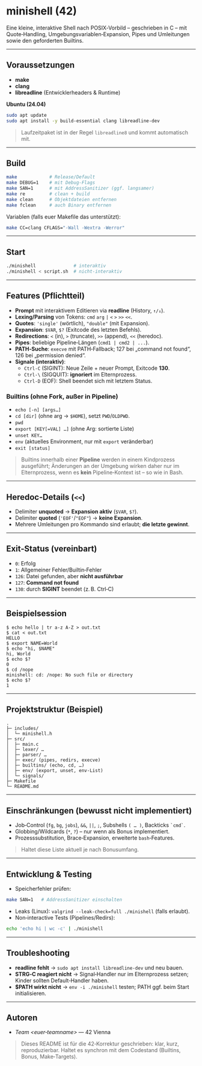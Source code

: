 # minishell (42)

Eine kleine, interaktive Shell nach POSIX‑Vorbild – geschrieben in C – mit Quote‑Handling, Umgebungsvariablen‑Expansion, Pipes und Umleitungen sowie den geforderten Builtins.

---

## Voraussetzungen
- **make**
- **clang**
- **libreadline** (Entwicklerheaders & Runtime)

**Ubuntu (24.04)**
```bash
sudo apt update
sudo apt install -y build-essential clang libreadline-dev
```
> Laufzeitpaket ist in der Regel `libreadline8` und kommt automatisch mit.

---

## Build
```bash
make            # Release/Default
make DEBUG=1    # mit Debug-Flags
make SAN=1      # mit AddressSanitizer (ggf. langsamer)
make re         # clean + build
make clean      # Objektdateien entfernen
make fclean     # auch Binary entfernen
```
Variablen (falls euer Makefile das unterstützt):
```bash
make CC=clang CFLAGS="-Wall -Wextra -Werror"
```

---

## Start
```bash
./minishell              # interaktiv
./minishell < script.sh  # nicht-interaktiv
```

---

## Features (Pflichtteil)
- **Prompt** mit interaktivem Editieren via **readline** (History, `↑/↓`).
- **Lexing/Parsing** von Tokens: `cmd` `arg` `|` `<` `>` `>>` `<<`.
- **Quotes**: `'single'` (wörtlich), `"double"` (mit Expansion).
- **Expansion**: `$VAR`, `$?` (Exitcode des letzten Befehls).
- **Redirections**: `<` (in), `>` (truncate), `>>` (append), `<<` (heredoc).
- **Pipes**: beliebige Pipeline‑Längen (`cmd1 | cmd2 | ...`).
- **PATH‑Suche**: `execve` mit PATH‑Fallback; 127 bei „command not found“, 126 bei „permission denied“.
- **Signale (interaktiv)**:
  - `Ctrl-C` (SIGINT): Neue Zeile + neuer Prompt, Exitcode **130**.
  - `Ctrl-\` (SIGQUIT): **ignoriert** im Elternprozess.
  - `Ctrl-D` (EOF): Shell beendet sich mit letztem Status.

### Builtins (ohne Fork, außer in Pipeline)
- `echo [-n] [args…]`
- `cd [dir]` (ohne arg → `$HOME`), setzt `PWD`/`OLDPWD`.
- `pwd`
- `export [KEY[=VAL] …]` (ohne Arg: sortierte Liste)
- `unset KEY…`
- `env` (aktuelles Environment, nur mit `export` veränderbar)
- `exit [status]`

> Builtins innerhalb einer **Pipeline** werden in einem Kindprozess ausgeführt; Änderungen an der Umgebung wirken daher nur im Elternprozess, wenn es **kein** Pipeline‑Kontext ist – so wie in Bash.

---

## Heredoc‑Details (`<<`)
- Delimiter **unquoted** → **Expansion aktiv** (`$VAR`, `$?`).
- Delimiter **quoted** (`'EOF'`/`"EOF"`) → **keine Expansion**.
- Mehrere Umleitungen pro Kommando sind erlaubt; **die letzte gewinnt**.

---

## Exit‑Status (vereinbart)
- `0`: Erfolg
- `1`: Allgemeiner Fehler/Builtin‑Fehler
- `126`: Datei gefunden, aber **nicht ausführbar**
- `127`: **Command not found**
- `130`: durch **SIGINT** beendet (z. B. Ctrl‑C)

---

## Beispielsession
```console
$ echo hello | tr a-z A-Z > out.txt
$ cat < out.txt
HELLO
$ export NAME=World
$ echo "hi, $NAME"
hi, World
$ echo $?
0
$ cd /nope
minishell: cd: /nope: No such file or directory
$ echo $?
1
```

---

## Projektstruktur (Beispiel)
```
.
├─ includes/
│  └─ minishell.h
├─ src/
│  ├─ main.c
│  ├─ lexer/ …
│  ├─ parser/ …
│  ├─ exec/ (pipes, redirs, execve)
│  ├─ builtins/ (echo, cd, …)
│  ├─ env/ (export, unset, env‑List)
│  └─ signals/
├─ Makefile
└─ README.md
```

---

## Einschränkungen (bewusst **nicht** implementiert)
- Job‑Control (`fg`, `bg`, `jobs`), `&&`, `||`, `;`, Subshells `( … )`, Backticks `` `cmd` ``.
- Globbing/Wildcards (`*`, `?`) – nur wenn als Bonus implementiert.
- Prozesssubstitution, Brace‑Expansion, erweiterte `bash`‑Features.

> Haltet diese Liste aktuell je nach Bonusumfang.

---

## Entwicklung & Testing
- Speicherfehler prüfen:
```bash
make SAN=1   # AddressSanitizer einschalten
```
- Leaks (Linux): `valgrind --leak-check=full ./minishell` (falls erlaubt).
- Non‑interactive Tests (Pipelines/Redirs):
```bash
echo 'echo hi | wc -c' | ./minishell
```

---

## Troubleshooting
- **readline fehlt** → `sudo apt install libreadline-dev` und neu bauen.
- **STRG‑C reagiert nicht** → Signal‑Handler nur im Elternprozess setzen; Kinder sollten Default‑Handler haben.
- **$PATH wirkt nicht** → `env -i ./minishell` testen; PATH ggf. beim Start initialisieren.

---

## Autoren
- _Team <euer‑teamname>_  —  42 Vienna

> Dieses README ist für die 42‑Korrektur geschrieben: klar, kurz, reproduzierbar. Haltet es synchron mit dem Codestand (Builtins, Bonus, Make‑Targets).

